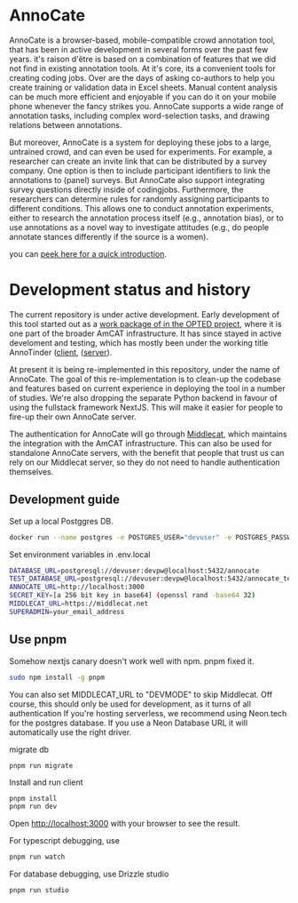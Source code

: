 # AnnoCate

AnnoCate is a browser-based, mobile-compatible crowd annotation tool, that has been in active development in several forms over the past few years.
it's raison d'être is based on a combination of features that we did not find in existing annotation tools. At it's core, its a convenient tools for creating coding jobs. Over are the days of asking co-authors to help you create training or validation data in Excel sheets. Manual content analysis can be much more efficient and enjoyable if you can do it on your mobile phone whenever the fancy strikes you. AnnoCate supports a wide range of annotation tasks, including complex word-selection tasks, and drawing relations between annotations.

But moreover, AnnoCate is a system for deploying these jobs to a large, untrained crowd, and can even be used for experiments. For example, a researcher can create an invite link that can be distributed by a survey company. One option is then to include participant identifiers to link the annotations to (panel) surveys. But AnnoCate also support integrating survey questions directly inside of codingjobs. Furthermore, the researchers can determine rules for randomly assigning participants to different conditions. This allows one to conduct annotation experiments, either to research the annotation process itself (e.g., annotation bias), or to use annotations as a novel way to investigate attitudes (e.g., do people annotate stances differently if the source is a women).

you can [peek here for a quick introduction](https://annocate.com/demo?units=introduction&codebook=introduction).

# Development status and history

The current repository is under active development. Early development of this tool started out as a [work package of in the OPTED project](https://www.opted.eu/fileadmin/user_upload/k_opted/OPTED_Deliverable_D7.2.pdf), where it is one part of the broader AmCAT infrastructure. It has since stayed in active develoment and testing, which has mostly been under the working title AnnoTinder ([client](https://github.com/ccs-amsterdam/annotinder-client), ([server](https://github.com/ccs-amsterdam/annotinder-server)).

At present it is being re-implemented in this repository, under the name of AnnoCate. The goal of this re-implementation is to clean-up the codebase and features based on current experience in deploying the tool in a number of studies. We're also dropping the separate Python backend in favour of using the fullstack framework NextJS. This will make it easier for people to fire-up their own AnnoCate server.

The authentication for AnnoCate will go through [Middlecat](https://github.com/ccs-amsterdam/middlecat), which maintains the integration with the AmCAT infrastructure. This can also be used for standalone AnnoCate servers, with the benefit that people that trust us can rely on our Middlecat server, so they do not need to handle authentication themselves.


## Development guide

Set up a local Postggres DB.

```bash
docker run --name postgres -e POSTGRES_USER="devuser" -e POSTGRES_PASSWORD="devpw" -p 5432:5432 -d postgres
```

Set environment variables in .env.local

```bash
DATABASE_URL=postgresql://devuser:devpw@localhost:5432/annocate
TEST_DATABASE_URL=postgresql://devuser:devpw@localhost:5432/annocate_test
ANNOCATE_URL=http://localhost:3000
SECRET_KEY=[a 256 bit key in base64] (openssl rand -base64 32)
MIDDLECAT_URL=https://middlecat.net
SUPERADMIN=your_email_address
```

## Use pnpm

Somehow nextjs canary doesn't work well with npm. pnpm fixed it.

```bash
sudo npm install -g pnpm
```


You can also set MIDDLECAT_URL to "DEVMODE" to skip Middlecat. Off course, this should only be used for development, as it turns of all authentication
If you're hosting serverless, we recommend using Neon.tech for the postgres database. If you use a Neon Database URL it will automatically use the right driver.

migrate db

```
pnpm run migrate
```

Install and run client

```bash
pnpm install
pnpm run dev
```

Open [http://localhost:3000](http://localhost:3000) with your browser to see the result.

For typescript debugging, use

```bash
pnpm run watch
```

For database debugging, use Drizzle studio

```bash
pnpm run studio
```
